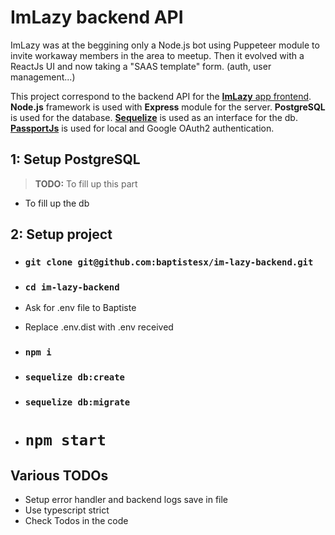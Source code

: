 # ImLazy backend API

ImLazy was at the beggining only a Node.js bot using Puppeteer module to invite workaway members in the area to meetup.
Then it evolved with a ReactJs UI and now taking a "SAAS template" form. (auth, user management...)

This project correspond to the backend API for the [**ImLazy** app frontend](https://github.com/baptistesx/im-lazy-frontend).
**Node.js** framework is used with **Express** module for the server.
**PostgreSQL** is used for the database.
[**Sequelize**](https://sequelize.org/) is used as an interface for the db.
[**PassportJs**](https://www.passportjs.org/) is used for local and Google OAuth2 authentication.
## 1: Setup PostgreSQL

> **TODO:** To fill up this part
- To fill up the db

## 2: Setup project

- ### `git clone git@github.com:baptistesx/im-lazy-backend.git`
- ### `cd im-lazy-backend`
- Ask for .env file to Baptiste
- Replace .env.dist with .env received
- ### `npm i`
- ### `sequelize db:create`
- ### `sequelize db:migrate`

- # `npm start`

## Various TODOs

- Setup error handler and backend logs save in file
- Use typescript strict
- Check  Todos in the code